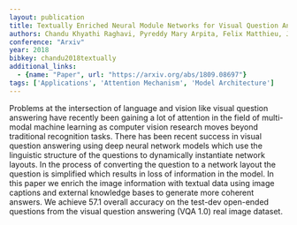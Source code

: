 ```yaml
---
layout: publication
title: Textually Enriched Neural Module Networks for Visual Question Answering
authors: Chandu Khyathi Raghavi, Pyreddy Mary Arpita, Felix Matthieu, Joshi Narendra Nath
conference: "Arxiv"
year: 2018
bibkey: chandu2018textually
additional_links:
  - {name: "Paper", url: "https://arxiv.org/abs/1809.08697"}
tags: ['Applications', 'Attention Mechanism', 'Model Architecture']
---
```

Problems at the intersection of language and vision like visual question answering have recently been gaining a lot of attention in the field of multi-modal machine learning as computer vision research moves beyond traditional recognition tasks. There has been recent success in visual question answering using deep neural network models which use the linguistic structure of the questions to dynamically instantiate network layouts. In the process of converting the question to a network layout the question is simplified which results in loss of information in the model. In this paper we enrich the image information with textual data using image captions and external knowledge bases to generate more coherent answers. We achieve 57.1 overall accuracy on the test-dev open-ended questions from the visual question answering (VQA 1.0) real image dataset.
